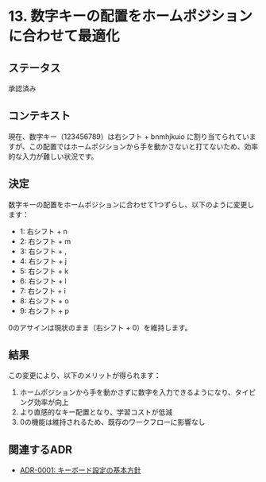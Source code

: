 # 13. 数字キーの配置をホームポジションに合わせて最適化

## ステータス

承認済み

## コンテキスト

現在、数字キー（123456789）は右シフト + bnmhjkuio に割り当てられていますが、この配置ではホームポジションから手を動かさないと打てないため、効率的な入力が難しい状況です。

## 決定

数字キーの配置をホームポジションに合わせて1つずらし、以下のように変更します：

- 1: 右シフト + n
- 2: 右シフト + m
- 3: 右シフト + ,
- 4: 右シフト + j
- 5: 右シフト + k
- 6: 右シフト + l
- 7: 右シフト + i
- 8: 右シフト + o
- 9: 右シフト + p

0のアサインは現状のまま（右シフト + 0）を維持します。

## 結果

この変更により、以下のメリットが得られます：

1. ホームポジションから手を動かさずに数字を入力できるようになり、タイピング効率が向上
2. より直感的なキー配置となり、学習コストが低減
3. 0の機能は維持されるため、既存のワークフローに影響なし

## 関連するADR

- [ADR-0001: キーボード設定の基本方針](0001-keyboard-settings-basic-policy.md) 